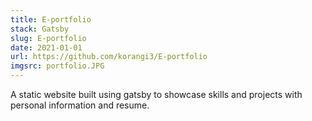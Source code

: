 ```yaml
---
title: E-portfolio
stack: Gatsby
slug: E-portfolio
date: 2021-01-01
url: https://github.com/korangi3/E-portfolio
imgsrc: portfolio.JPG
---
```


A static website built using gatsby to showcase skills and projects with personal information and resume.